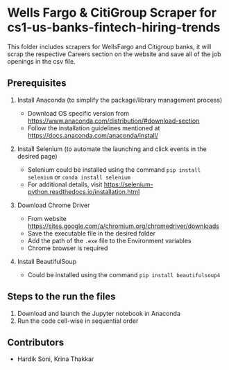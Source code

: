 # Wells Fargo & CitiGroup Scraper for cs1-us-banks-fintech-hiring-trends

This folder includes scrapers for WellsFargo and Citigroup banks, it will scrap the respective Careers section on the website and save all of the job openings in the csv file.

## Prerequisites

1. Install Anaconda (to simplify the package/library management process)
    - Download OS specific version from https://www.anaconda.com/distribution/#download-section
    - Follow the installation guidelines mentioned at https://docs.anaconda.com/anaconda/install/
  
2. Install Selenium (to automate the launching and click events in the desired page)
    - Selenium could be installed using the command `pip install selenium` or `conda install selenium`
    - For additional details, visit https://selenium-python.readthedocs.io/installation.html
  
3. Download Chrome Driver
    - From website https://sites.google.com/a/chromium.org/chromedriver/downloads
    - Save the executable file in the desired folder
    - Add the path of the `.exe` file to the Environment variables
    - Chrome browser is required
 
4. Install BeautifulSoup
    - Could be installed using the command `pip install beautifulsoup4`

## Steps to the run the files

1. Download and launch the Jupyter notebook in Anaconda
2. Run the code cell-wise in sequential order

## Contributors

  - Hardik Soni, Krina Thakkar
